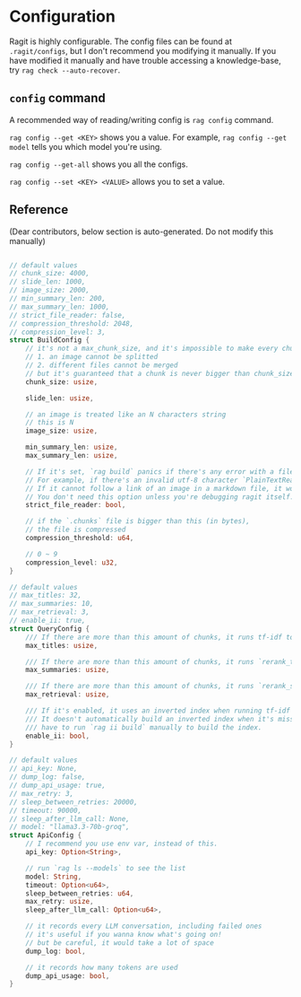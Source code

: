 # Configuration

Ragit is highly configurable. The config files can be found at `.ragit/configs`, but I don't recommend you modifying it manually. If you have modified it manually and have trouble accessing a knowledge-base, try `rag check --auto-recover`.

## `config` command

A recommended way of reading/writing config is `rag config` command.

`rag config --get <KEY>` shows you a value. For example, `rag config --get model` tells you which model you're using.

`rag config --get-all` shows you all the configs.

`rag config --set <KEY> <VALUE>` allows you to set a value.

## Reference

(Dear contributors, below section is auto-generated. Do not modify this manually)

```rust

// default values
// chunk_size: 4000,
// slide_len: 1000,
// image_size: 2000,
// min_summary_len: 200,
// max_summary_len: 1000,
// strict_file_reader: false,
// compression_threshold: 2048,
// compression_level: 3,
struct BuildConfig {
    // it's not a max_chunk_size, and it's impossible to make every chunk have the same size because
    // 1. an image cannot be splitted
    // 2. different files cannot be merged
    // but it's guaranteed that a chunk is never bigger than chunk_size * 2
    chunk_size: usize,

    slide_len: usize,

    // an image is treated like an N characters string
    // this is N
    image_size: usize,

    min_summary_len: usize,
    max_summary_len: usize,

    // If it's set, `rag build` panics if there's any error with a file.
    // For example, if there's an invalid utf-8 character `PlainTextReader` would die.
    // If it cannot follow a link of an image in a markdown file, it would die.
    // You don't need this option unless you're debugging ragit itself.
    strict_file_reader: bool,

    // if the `.chunks` file is bigger than this (in bytes),
    // the file is compressed
    compression_threshold: u64,

    // 0 ~ 9
    compression_level: u32,
}

// default values
// max_titles: 32,
// max_summaries: 10,
// max_retrieval: 3,
// enable_ii: true,
struct QueryConfig {
    /// If there are more than this amount of chunks, it runs tf-idf to select chunks.
    max_titles: usize,

    /// If there are more than this amount of chunks, it runs `rerank_title` prompt to select chunks.
    max_summaries: usize,

    /// If there are more than this amount of chunks, it runs `rerank_summary` prompt to select chunks.
    max_retrieval: usize,

    /// If it's enabled, it uses an inverted index when running tf-idf search.
    /// It doesn't automatically build an inverted index when it's missing. You
    /// have to run `rag ii build` manually to build the index.
    enable_ii: bool,
}

// default values
// api_key: None,
// dump_log: false,
// dump_api_usage: true,
// max_retry: 3,
// sleep_between_retries: 20000,
// timeout: 90000,
// sleep_after_llm_call: None,
// model: "llama3.3-70b-groq",
struct ApiConfig {
    // I recommend you use env var, instead of this.
    api_key: Option<String>,

    // run `rag ls --models` to see the list
    model: String,
    timeout: Option<u64>,
    sleep_between_retries: u64,
    max_retry: usize,
    sleep_after_llm_call: Option<u64>,

    // it records every LLM conversation, including failed ones
    // it's useful if you wanna know what's going on!
    // but be careful, it would take a lot of space
    dump_log: bool,

    // it records how many tokens are used
    dump_api_usage: bool,
}
```
